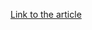 [Link to the article](https://cybercorner.tech/malicious-azure-application-perfectdata-software-and-office365-business-email-compromise/)
